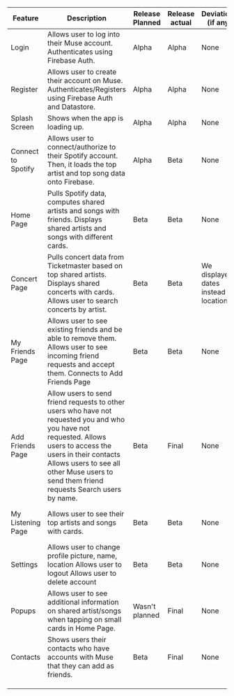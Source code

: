 | Feature            | Description                                                                                                                                                                                                                                                    | Release Planned | Release actual | Deviations (if any)                      | Who/Percentage worked on                               |
|--------------------|----------------------------------------------------------------------------------------------------------------------------------------------------------------------------------------------------------------------------------------------------------------|-----------------|----------------|------------------------------------------|--------------------------------------------------------|
| Login              | Allows user to log into their Muse account.  Authenticates using Firebase Auth.                                                                                                                                                                                | Alpha           | Alpha          | None                                     | Saran (25%) Saahithi (25%) Richa (25%) Elizabeth (25%) |
| Register           | Allows user to create their account on Muse.  Authenticates/Registers using Firebase Auth and Datastore.                                                                                                                                                       | Alpha           | Alpha          | None                                     | Saran (25%) Saahithi (25%) Richa (25%) Elizabeth (25%) |
| Splash Screen      | Shows when the app is loading up.                                                                                                                                                                                                                              | Alpha           | Alpha          | None                                     | Saahithi (50%)  Elizabeth (50%)                        |
| Connect to Spotify | Allows user to connect/authorize to their Spotify account. Then, it loads the top artist and top song data onto Firebase.                                                                                                                                      | Alpha           | Beta           | None                                     | Saran (50%)  Richa (50%)                               |
| Home Page          | Pulls Spotify data, computes shared artists and songs with friends. Displays shared artists and songs with different cards.                                                                                                                                    | Beta            | Beta           | None                                     | Saran (25%) Saahithi (25%) Richa (25%) Elizabeth (25%) |
| Concert Page       | Pulls concert data from Ticketmaster based on top shared artists. Displays shared concerts with cards. Allows user to search concerts by artist.                                                                                                               | Beta            | Beta           | We displayed dates instead of location.  | Saran (25%) Saahithi (25%) Richa (25%) Elizabeth (25%) |
| My Friends Page    | Allows user to see existing friends and be able to remove them. Allows user to see incoming friend requests and accept them. Connects to Add Friends Page                                                                                                      | Beta            | Beta           | None                                     | Saahithi (40%) Richa (20%) Elizabeth (40%)             |
| Add Friends Page   | Allow users to send friend requests to other users who have not requested you and  who you have not requested. Allows users to access the users in their contacts Allows users to see all other Muse users to send them friend requests Search users by name.  | Beta            | Final          | None                                     | Saahithi (50%)  Elizabeth (50%)                        |
| My Listening Page  | Allows user to see their top artists and songs with cards.                                                                                                                                                                                                     | Beta            | Beta           | None                                     | Saran (25%) Saahithi (25%) Richa (25%) Elizabeth (25%) |
| Settings           | Allows user to change profile picture, name, location Allows user to logout  Allows user to delete account                                                                                                                                                     | Beta            | Beta           | None                                     | Saahithi (50%) Richa (30%) Elizabeth (20%)             |
| Popups             | Allows user to see additional information on shared artist/songs  when tapping on small cards in Home Page.                                                                                                                                                    | Wasn't planned  | Final          | None                                     | Elizabeth (100%)                                       |
| Contacts           | Shows users their contacts who have accounts with Muse that they  can add as friends.                                                                                                                                                                          | Beta            | Final          | None                                     | Saahithi (100%)                                        |
|                    |                                                                                                                                                                                                                                                                |                 |                |                                          |                                                        |
|                    |                                                                                                                                                                                                                                                                |                 |                |                                          |                                                        |
|                    |                                                                                                                                                                                                                                                                |                 |                |                                          |                                                        |
